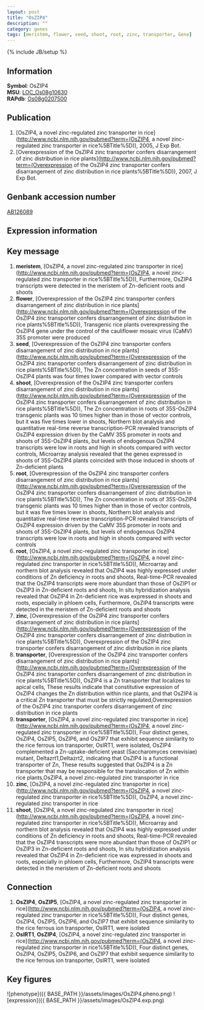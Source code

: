 ```yaml
---
layout: post
title: "OsZIP4"
description: ""
category: genes
tags: [meristem, flower, seed, shoot, root, zinc, transporter, Gene]
---
```

{% include JB/setup %}

## Information
__Symbol__: OsZIP4  
__MSU__: [LOC_Os08g10630](http://rice.plantbiology.msu.edu/cgi-bin/ORF_infopage.cgi?orf=LOC_Os08g10630)  
__RAPdb__: [Os08g0207500](http://rapdb.dna.affrc.go.jp/viewer/gbrowse_details/irgsp1?name=Os08g0207500)  

## Publication
1. [OsZIP4, a novel zinc-regulated zinc transporter in rice](http://www.ncbi.nlm.nih.gov/pubmed?term=(OsZIP4, a novel zinc-regulated zinc transporter in rice%5BTitle%5D)), 2005, J Exp Bot.
2. [Overexpression of the OsZIP4 zinc transporter confers disarrangement of zinc distribution in rice plants](http://www.ncbi.nlm.nih.gov/pubmed?term=(Overexpression of the OsZIP4 zinc transporter confers disarrangement of zinc distribution in rice plants%5BTitle%5D)), 2007, J Exp Bot.

## Genbank accession number
[AB126089](http://www.ncbi.nlm.nih.gov/nuccore/AB126089)

## Expression information

## Key message
1. __meristem__, [OsZIP4, a novel zinc-regulated zinc transporter in rice](http://www.ncbi.nlm.nih.gov/pubmed?term=(OsZIP4, a novel zinc-regulated zinc transporter in rice%5BTitle%5D)),  Furthermore, OsZIP4 transcripts were detected in the meristem of Zn-deficient roots and shoots
2. __flower__, [Overexpression of the OsZIP4 zinc transporter confers disarrangement of zinc distribution in rice plants](http://www.ncbi.nlm.nih.gov/pubmed?term=(Overexpression of the OsZIP4 zinc transporter confers disarrangement of zinc distribution in rice plants%5BTitle%5D)),  Transgenic rice plants overexpressing the OsZIP4 gene under the control of the cauliflower mosaic virus (CaMV) 35S promoter were produced
3. __seed__, [Overexpression of the OsZIP4 zinc transporter confers disarrangement of zinc distribution in rice plants](http://www.ncbi.nlm.nih.gov/pubmed?term=(Overexpression of the OsZIP4 zinc transporter confers disarrangement of zinc distribution in rice plants%5BTitle%5D)),  The Zn concentration in seeds of 35S-OsZIP4 plants was four times lower compared with vector controls
4. __shoot__, [Overexpression of the OsZIP4 zinc transporter confers disarrangement of zinc distribution in rice plants](http://www.ncbi.nlm.nih.gov/pubmed?term=(Overexpression of the OsZIP4 zinc transporter confers disarrangement of zinc distribution in rice plants%5BTitle%5D)),  The Zn concentration in roots of 35S-OsZIP4 transgenic plants was 10 times higher than in those of vector controls, but it was five times lower in shoots, Northern blot analysis and quantitative real-time reverse transcription-PCR revealed transcripts of OsZIP4 expression driven by the CaMV 35S promoter in roots and shoots of 35S-OsZIP4 plants, but levels of endogenous OsZIP4 transcripts were low in roots and high in shoots compared with vector controls, Microarray analysis revealed that the genes expressed in shoots of 35S-OsZIP4 plants coincided with those induced in shoots of Zn-deficient plants
5. __root__, [Overexpression of the OsZIP4 zinc transporter confers disarrangement of zinc distribution in rice plants](http://www.ncbi.nlm.nih.gov/pubmed?term=(Overexpression of the OsZIP4 zinc transporter confers disarrangement of zinc distribution in rice plants%5BTitle%5D)),  The Zn concentration in roots of 35S-OsZIP4 transgenic plants was 10 times higher than in those of vector controls, but it was five times lower in shoots, Northern blot analysis and quantitative real-time reverse transcription-PCR revealed transcripts of OsZIP4 expression driven by the CaMV 35S promoter in roots and shoots of 35S-OsZIP4 plants, but levels of endogenous OsZIP4 transcripts were low in roots and high in shoots compared with vector controls
6. __root__, [OsZIP4, a novel zinc-regulated zinc transporter in rice](http://www.ncbi.nlm.nih.gov/pubmed?term=(OsZIP4, a novel zinc-regulated zinc transporter in rice%5BTitle%5D)),  Microarray and northern blot analysis revealed that OsZIP4 was highly expressed under conditions of Zn deficiency in roots and shoots, Real-time-PCR revealed that the OsZIP4 transcripts were more abundant than those of OsZIP1 or OsZIP3 in Zn-deficient roots and shoots, In situ hybridization analysis revealed that OsZIP4 in Zn-deficient rice was expressed in shoots and roots, especially in phloem cells, Furthermore, OsZIP4 transcripts were detected in the meristem of Zn-deficient roots and shoots
7. __zinc__, [Overexpression of the OsZIP4 zinc transporter confers disarrangement of zinc distribution in rice plants](http://www.ncbi.nlm.nih.gov/pubmed?term=(Overexpression of the OsZIP4 zinc transporter confers disarrangement of zinc distribution in rice plants%5BTitle%5D)), Overexpression of the OsZIP4 zinc transporter confers disarrangement of zinc distribution in rice plants
8. __transporter__, [Overexpression of the OsZIP4 zinc transporter confers disarrangement of zinc distribution in rice plants](http://www.ncbi.nlm.nih.gov/pubmed?term=(Overexpression of the OsZIP4 zinc transporter confers disarrangement of zinc distribution in rice plants%5BTitle%5D)),  OsZIP4 is a Zn transporter that localizes to apical cells, These results indicate that constitutive expression of OsZIP4 changes the Zn distribution within rice plants, and that OsZIP4 is a critical Zn transporter that must be strictly regulated,Overexpression of the OsZIP4 zinc transporter confers disarrangement of zinc distribution in rice plants
9. __transporter__, [OsZIP4, a novel zinc-regulated zinc transporter in rice](http://www.ncbi.nlm.nih.gov/pubmed?term=(OsZIP4, a novel zinc-regulated zinc transporter in rice%5BTitle%5D)),  Four distinct genes, OsZIP4, OsZIP5, OsZIP6, and OsZIP7 that exhibit sequence similarity to the rice ferrous ion transporter, OsIRT1, were isolated, OsZIP4 complemented a Zn-uptake-deficient yeast (Saccharomyces cerevisiae) mutant, Deltazrt1,Deltazrt2, indicating that OsZIP4 is a functional transporter of Zn, These results suggested that OsZIP4 is a Zn transporter that may be responsible for the translocation of Zn within rice plants,OsZIP4, a novel zinc-regulated zinc transporter in rice
10. __zinc__, [OsZIP4, a novel zinc-regulated zinc transporter in rice](http://www.ncbi.nlm.nih.gov/pubmed?term=(OsZIP4, a novel zinc-regulated zinc transporter in rice%5BTitle%5D)), OsZIP4, a novel zinc-regulated zinc transporter in rice
11. __shoot__, [OsZIP4, a novel zinc-regulated zinc transporter in rice](http://www.ncbi.nlm.nih.gov/pubmed?term=(OsZIP4, a novel zinc-regulated zinc transporter in rice%5BTitle%5D)),  Microarray and northern blot analysis revealed that OsZIP4 was highly expressed under conditions of Zn deficiency in roots and shoots, Real-time-PCR revealed that the OsZIP4 transcripts were more abundant than those of OsZIP1 or OsZIP3 in Zn-deficient roots and shoots, In situ hybridization analysis revealed that OsZIP4 in Zn-deficient rice was expressed in shoots and roots, especially in phloem cells, Furthermore, OsZIP4 transcripts were detected in the meristem of Zn-deficient roots and shoots

## Connection
1. __OsZIP4__, __OsZIP5__, [OsZIP4, a novel zinc-regulated zinc transporter in rice](http://www.ncbi.nlm.nih.gov/pubmed?term=(OsZIP4, a novel zinc-regulated zinc transporter in rice%5BTitle%5D)),  Four distinct genes, OsZIP4, OsZIP5, OsZIP6, and OsZIP7 that exhibit sequence similarity to the rice ferrous ion transporter, OsIRT1, were isolated
2. __OsIRT1__, __OsZIP4__, [OsZIP4, a novel zinc-regulated zinc transporter in rice](http://www.ncbi.nlm.nih.gov/pubmed?term=(OsZIP4, a novel zinc-regulated zinc transporter in rice%5BTitle%5D)),  Four distinct genes, OsZIP4, OsZIP5, OsZIP6, and OsZIP7 that exhibit sequence similarity to the rice ferrous ion transporter, OsIRT1, were isolated

## Key figures
![phenotype]({{ BASE_PATH }}/assets/images/OsZIP4.pheno.png)
![expression]({{ BASE_PATH }}/assets/images/OsZIP4.exp.png)


